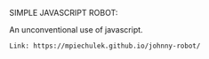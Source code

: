 SIMPLE JAVASCRIPT ROBOT: 

 An unconventional use of javascript.

    Link: https://mpiechulek.github.io/johnny-robot/
